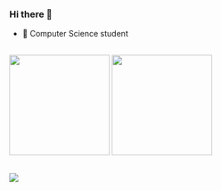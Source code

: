 ### Hi there 👋

- 🌱 Computer Science student


##

<div>
  <img height="180em" src ="https://github-readme-stats.vercel.app/api?username=FelipeCle&show_icons=true&include_all_commits=true&count_private=true&theme=codeSTACKr&bg_color=00000000"/>
  <img height="180em" src ="https://github-readme-stats.vercel.app/api/top-langs/?username=FelipeCle&theme=codeSTACKr&bg_color=00000000&layout=compact&langs_count=10"/>
</div>

##

<div>

<a href="https://www.linkedin.com/in/felipe-monteiro-695863239" target="_blank"><img src="https://img.shields.io/badge/LinkedIn-0077B5?style=for-the-badge&logo=linkedin&logoColor=white" target=" blank"></a>

</div>


